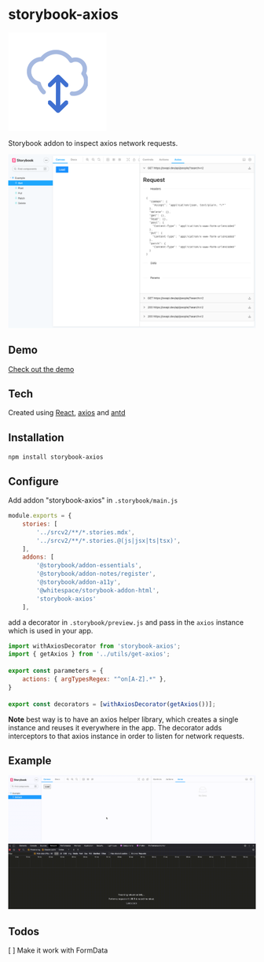 # storybook-axios

![Logo](./doc/storybook-axios.png)

Storybook addon to inspect axios network requests.

![UI ](./doc/ui.png)

## Demo
[Check out the demo](https://faebeee.github.io/storybook-axios/index.html)

## Tech
Created using [React](https://www.npmjs.com/package/react), [axios](https://www.npmjs.com/package/axios) and [antd](https://www.npmjs.com/package/antd)

## Installation

`npm install storybook-axios`
   

## Configure

Add addon  "storybook-axios" in `.storybook/main.js`

```js
module.exports = {
    stories: [
        '../srcv2/**/*.stories.mdx',
        '../srcv2/**/*.stories.@(js|jsx|ts|tsx)',
    ],
    addons: [
        '@storybook/addon-essentials',
        '@storybook/addon-notes/register',
        '@storybook/addon-a11y',
        '@whitespace/storybook-addon-html',
        'storybook-axios'
    ],
```

add a decorator in `.storybook/preview.js` and pass in the `axios` instance which is used in your app.

```js
import withAxiosDecorator from 'storybook-axios';
import { getAxios } from '../utils/get-axios';

export const parameters = {
    actions: { argTypesRegex: "^on[A-Z].*" },
}

export const decorators = [withAxiosDecorator(getAxios())];

```

__Note__ best way is to have an axios helper library, which creates a single instance and reuses it everywhere in the app.
The decorator adds interceptors to that axios instance in order to listen for network requests.


## Example
![UI ](./doc/ui.gif)

## Todos

[ ] Make it work with FormData
